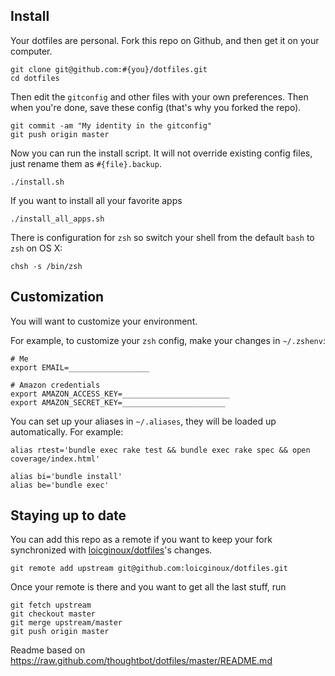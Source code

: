 Install
-------

Your dotfiles are personal. Fork this repo on Github, and then get it on your computer.

    git clone git@github.com:#{you}/dotfiles.git
    cd dotfiles

Then edit the ```gitconfig``` and other files with your own preferences. Then when you're done,
save these config (that's why you forked the repo).

    git commit -am "My identity in the gitconfig"
    git push origin master

Now you can run the install script. It will not override existing config files, just
rename them as ```#{file}.backup```.

    ./install.sh

If you want to install all your favorite apps 

    ./install_all_apps.sh

There is configuration for `zsh` so switch your shell from the default `bash` to `zsh` on OS X:

    chsh -s /bin/zsh


Customization
-------------

You will want to customize your environment.

For example, to customize your `zsh` config, make your changes in `~/.zshenv`:

    # Me
    export EMAIL=__________________

    # Amazon credentials
    export AMAZON_ACCESS_KEY=________________________
    export AMAZON_SECRET_KEY=_______________________

You can set up your aliases in `~/.aliases`, they will be loaded up automatically.
For example:

    alias rtest='bundle exec rake test && bundle exec rake spec && open coverage/index.html'

    alias bi='bundle install'
    alias be='bundle exec'


Staying up to date
------------------

You can add this repo as a remote if you want to keep your fork synchronized
with [loicginoux/dotfiles](https://github.com/loicginoux/dotfiles)'s changes.

    git remote add upstream git@github.com:loicginoux/dotfiles.git

Once your remote is there and you want to get all the last stuff, run

    git fetch upstream
    git checkout master
    git merge upstream/master
    git push origin master

Readme based on https://raw.github.com/thoughtbot/dotfiles/master/README.md

